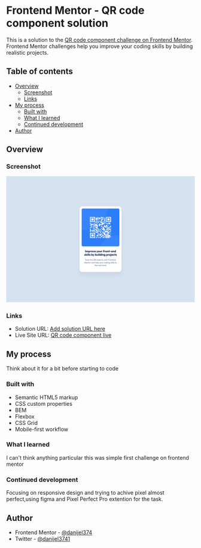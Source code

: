 # Frontend Mentor - QR code component solution

This is a solution to the [QR code component challenge on Frontend Mentor](https://www.frontendmentor.io/challenges/qr-code-component-iux_sIO_H). Frontend Mentor challenges help you improve your coding skills by building realistic projects.

## Table of contents

- [Overview](#overview)
  - [Screenshot](#screenshot)
  - [Links](#links)
- [My process](#my-process)
  - [Built with](#built-with)
  - [What I learned](#what-i-learned)
  - [Continued development](#continued-development)
- [Author](#author)

## Overview

### Screenshot

![](./screenshot.png)

### Links

<!-- Todo -->

- Solution URL: [Add solution URL here](https://your-solution-url.com)
- Live Site URL: [QR code component live](https://danijel374.github.io/fem-qr-code-component/)

## My process

Think about it for a bit before starting to code

### Built with

- Semantic HTML5 markup
- CSS custom properties
- BEM
- Flexbox
- CSS Grid
- Mobile-first workflow

### What I learned

I can't think anything particular this was simple first challenge on frontend mentor

### Continued development

Focusing on responsive design and trying to achive pixel almost perfect,using figma and Pixel Perfect Pro extention for the task.

## Author

- Frontend Mentor - [@danijel374](https://www.frontendmentor.io/profile/danijel374)
- Twitter - [@danijel3741](https://www.twitter.com/danijel3741)

